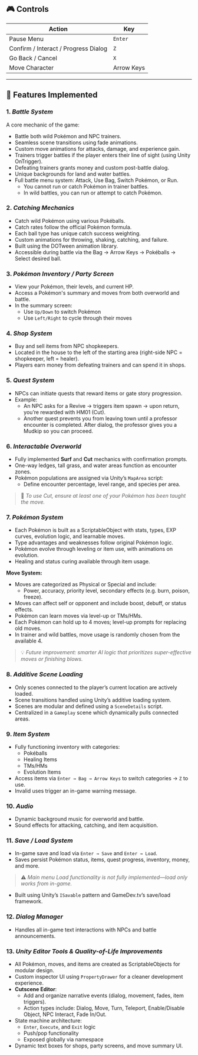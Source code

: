 
## 🎮 Controls

| Action                                | Key         |
|---------------------------------------|-------------|
| Pause Menu                            | `Enter`     |
| Confirm / Interact / Progress Dialog  | `Z`         |
| Go Back / Cancel                      | `X`         |
| Move Character                        | Arrow Keys  |

---

## 🔧 Features Implemented

### 1. *Battle System*
A core mechanic of the game:
- Battle both wild Pokémon and NPC trainers.
- Seamless scene transitions using fade animations.
- Custom move animations for attacks, damage, and experience gain.
- Trainers trigger battles if the player enters their line of sight (using Unity OnTrigger).
- Defeating trainers grants money and custom post-battle dialog.
- Unique backgrounds for land and water battles.
- Full battle menu system: Attack, Use Bag, Switch Pokémon, or Run.
  - You cannot run or catch Pokémon in trainer battles.
  - In wild battles, you can run or attempt to catch Pokémon.

### 2. *Catching Mechanics*
- Catch wild Pokémon using various Pokéballs.
- Catch rates follow the official Pokémon formula.
- Each ball type has unique catch success weighting.
- Custom animations for throwing, shaking, catching, and failure.
- Built using the DOTween animation library.
- Accessible during battle via the Bag → Arrow Keys → Pokéballs → Select desired ball.

### 3. *Pokémon Inventory / Party Screen*
- View your Pokémon, their levels, and current HP.
- Access a Pokémon's summary and moves from both overworld and battle.
- In the summary screen:  
  - Use `Up/Down` to switch Pokémon  
  - Use `Left/Right` to cycle through their moves  

### 4. *Shop System*
- Buy and sell items from NPC shopkeepers.
- Located in the house to the left of the starting area (right-side NPC = shopkeeper, left = healer).
- Players earn money from defeating trainers and can spend it in shops.

### 5. *Quest System*
- NPCs can initiate quests that reward items or gate story progression.
- Example:  
  - An NPC asks for a Revive → triggers item spawn → upon return, you’re rewarded with HM01 (Cut).
  - Another quest prevents you from leaving town until a professor encounter is completed. After dialog, the professor gives you a Mudkip so you can proceed.

### 6. *Interactable Overworld*
- Fully implemented **Surf** and **Cut** mechanics with confirmation prompts.
- One-way ledges, tall grass, and water areas function as encounter zones.
- Pokémon populations are assigned via Unity’s `MapArea` script:
  - Define encounter percentage, level range, and species per area.
> 📝 *To use Cut, ensure at least one of your Pokémon has been taught the move.*

### 7. *Pokémon System*
- Each Pokémon is built as a ScriptableObject with stats, types, EXP curves, evolution logic, and learnable moves.
- Type advantages and weaknesses follow original Pokémon logic.
- Pokémon evolve through leveling or item use, with animations on evolution.
- Healing and status curing available through item usage.

**Move System:**
- Moves are categorized as Physical or Special and include:
  - Power, accuracy, priority level, secondary effects (e.g. burn, poison, freeze).
- Moves can affect self or opponent and include boost, debuff, or status effects.
- Pokémon can learn moves via level-up or TMs/HMs.
- Each Pokémon can hold up to 4 moves; level-up prompts for replacing old moves.
- In trainer and wild battles, move usage is randomly chosen from the available 4.
> 💡 *Future improvement: smarter AI logic that prioritizes super-effective moves or finishing blows.*

### 8. *Additive Scene Loading*
- Only scenes connected to the player’s current location are actively loaded.
- Scene transitions handled using Unity’s additive loading system.
- Scenes are modular and defined using a `SceneDetails` script.
- Centralized in a `Gameplay` scene which dynamically pulls connected areas.

### 9. *Item System*
- Fully functioning inventory with categories:  
  - Pokéballs  
  - Healing Items  
  - TMs/HMs  
  - Evolution Items
- Access items via `Enter → Bag → Arrow Keys` to switch categories → `Z` to use.
- Invalid uses trigger an in-game warning message.

### 10. *Audio*
- Dynamic background music for overworld and battle.
- Sound effects for attacking, catching, and item acquisition.

### 11. *Save / Load System*
- In-game save and load via `Enter → Save` and `Enter → Load`.
- Saves persist Pokémon status, items, quest progress, inventory, money, and more.
> ⚠️ *Main menu Load functionality is not fully implemented—load only works from in-game.*

- Built using Unity’s `ISavable` pattern and GameDev.tv’s save/load framework.

### 12. *Dialog Manager*
- Handles all in-game text interactions with NPCs and battle announcements.

### 13. *Unity Editor Tools & Quality-of-Life Improvements*
- All Pokémon, moves, and items are created as ScriptableObjects for modular design.
- Custom inspector UI using `PropertyDrawer` for a cleaner development experience.
- **Cutscene Editor**:
  - Add and organize narrative events (dialog, movement, fades, item triggers).
  - Action types include: Dialog, Move, Turn, Teleport, Enable/Disable Object, NPC Interact, Fade In/Out.
- State machine architecture:
  - `Enter`, `Execute`, and `Exit` logic
  - Push/pop functionality
  - Exposed globally via namespace
- Dynamic text boxes for shops, party screens, and move summary UI.
